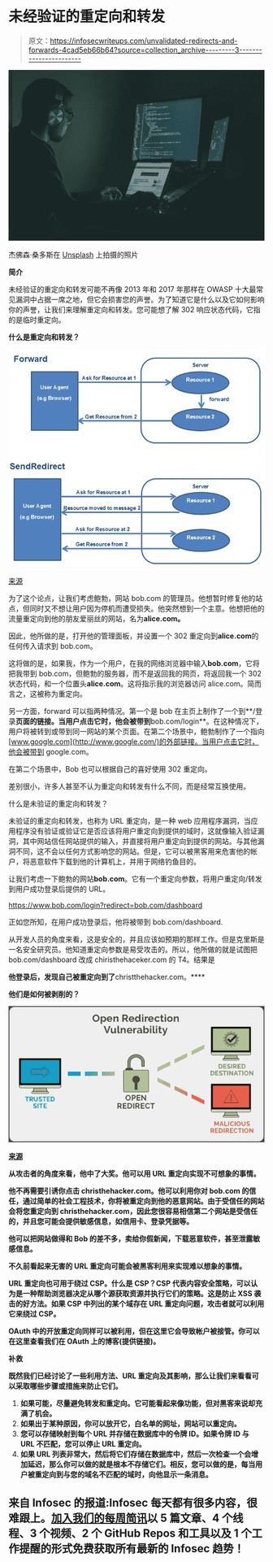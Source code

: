 # 未经验证的重定向和转发

> 原文：<https://infosecwriteups.com/unvalidated-redirects-and-forwards-4cad5eb66b64?source=collection_archive---------3----------------------->

![](img/6e9d005fd0c6b2871cceb02f90ba926b.png)

杰佛森·桑多斯在 [Unsplash](https://unsplash.com/@jefflssantos?utm_source=unsplash&utm_medium=referral&utm_content=creditCopyText) 上拍摄的照片

**简介**

未经验证的重定向和转发可能不再像 2013 年和 2017 年那样在 OWASP 十大最常见漏洞中占据一席之地，但它会损害您的声誉。为了知道它是什么以及它如何影响你的声誉，让我们来理解重定向和转发。您可能想了解 302 响应状态代码，它指的是临时重定向。

**什么是重定向和转发？**

![](img/0f4f87222ffed8caa6ef7575b49ead9b.png)

[来源](https://i.stack.imgur.com/a3pCn.png)

为了这个论点，让我们考虑鲍勃，网站 bob.com 的管理员。他想暂时修复他的站点，但同时又不想让用户因为停机而遭受损失。他突然想到一个主意。他想把他的流量重定向到他的朋友爱丽丝的网站，名为**alice.com。**

因此，他所做的是，打开他的管理面板，并设置一个 302 重定向到**alice.com**的任何传入请求到 bob.com。

这将做的是，如果我，作为一个用户，在我的网络浏览器中输入**bob.com**，它将把我带到 bob.com，但鲍勃的服务器，而不是返回我的网页，将返回我一个 302 状态代码，和一个位置头**alice.com**。这将指示我的浏览器访问 alice.com。简而言之，这被称为重定向。

另一方面，forward 可以指两种情况。第一个是 bob 在主页上制作了一个到**/登录**页面的链接。当用户点击它时，他会被带到**bob.com/login**。在这种情况下，用户将被转到或带到同一网站的某个页面。在第二个场景中，鲍勃制作了一个指向[www.google.com](http://www.google.com/)的外部链接。当用户点击它时，他会被带到 google.com。

在第二个场景中，Bob 也可以根据自己的喜好使用 302 重定向。

差别很小，许多人甚至不认为重定向和转发有什么不同，而是经常互换使用。

什么是未验证的重定向和转发？

未验证的重定向和转发，也称为 URL 重定向，是一种 web 应用程序漏洞，当应用程序没有验证或验证它是否应该将用户重定向到提供的域时，这就像输入验证漏洞，其中网站信任网站提供的输入，并直接将用户重定向到提供的网站。与其他漏洞不同，这不会以任何方式影响您的网站。但是，它可以被黑客用来危害他的帐户，将恶意软件下载到他的计算机上，并用于网络钓鱼目的。

让我们考虑一下鲍勃的网站**bob.com**。它有一个重定向参数，将用户重定向/转发到用户成功登录后提供的 URL。

https://www.bob.com/login?redirect=bob.com/dashboard

正如您所知，在用户成功登录后，他将被带到 bob.com/dashboard.

从开发人员的角度来看，这是安全的，并且应该如预期的那样工作。但是克里斯是一名安全研究员。他知道重定向参数是易受攻击的。所以，他所做的就是试图把 bob.com/dashboard 改成 chiristhehaceker.com 的 T4。结果是[](https://www.bob.com/login?redirect=christhehacker.com)

**他登录后，发现自己被重定向到了**christthehacker.com。****

****他们是如何被剥削的？****

**![](img/9749750782ed7abad883322ad2dd4589.png)**

**[来源](https://1tskcg39n5iu1jl9xp2ze2ma-wpengine.netdna-ssl.com/wp-content/uploads/2019/03/open-redirection-vulnerability.png)**

**从攻击者的角度来看，他中了大奖。他可以用 URL 重定向实现不可想象的事情。**

**他不再需要引诱你点击 christhehacker.com。他可以利用你对 bob.com 的信任，通过简单的社会工程技术，你将被重定向到他的恶意网站。由于受信任的网站会将您重定向到 christhehacker.com，因此您很容易相信第二个网站是受信任的，并且您可能会提供敏感信息，如信用卡、登录凭据等。**

**他可以把网站做得和 Bob 的差不多，卖给你假新闻，下载恶意软件，甚至泄露敏感信息。**

**不久前看起来无害的 URL 重定向可能会被黑客利用来实现难以想象的事情。**

**URL 重定向也可用于绕过 CSP。什么是 CSP？CSP 代表内容安全策略，可以认为是一种帮助浏览器决定从哪个源获取资源并执行它们的策略。这是防止 XSS 袭击的好方法。如果 CSP 中列出的某个域存在 URL 重定向问题，攻击者就可以利用它来绕过 CSP。**

**OAuth 中的开放重定向同样可以被利用，但在这里它会导致帐户被接管。你可以在这里查看我们在 OAuth 上的博客(提供链接)。**

****补救****

**既然我们已经讨论了一些利用方法、URL 重定向及其影响，那么让我们来看看可以采取哪些步骤或措施来防止它们。**

1.  **如果可能，尽量避免转发和重定向。它可能看起来像功能，但对黑客来说却充满了机会。**
2.  **如果出于某种原因，你可以放开它，白名单的网址，网站可以重定向。**
3.  **您可以存储映射到每个 URL 并存储在数据库中的令牌 ID。如果令牌 ID 与 URL 不匹配，您可以停止 URL 重定向。**
4.  **如果 URL 列表非常大，然后将它们存储在数据库中，然后一次检查一个会增加延迟，那么你可以做的就是根本不存储它们。相反，您可以做的是，每当用户被重定向到与您的域名不匹配的域时，向他显示一条消息。**

## **来自 Infosec 的报道:Infosec 每天都有很多内容，很难跟上。[加入我们的每周简讯](https://weekly.infosecwriteups.com/)以 5 篇文章、4 个线程、3 个视频、2 个 GitHub Repos 和工具以及 1 个工作提醒的形式免费获取所有最新的 Infosec 趋势！**